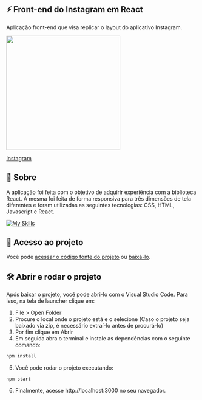 ## ⚡️ Front-end do Instagram em React 

<p>Aplicação front-end que visa replicar o layout do aplicativo Instagram.</p>

<img src=public/imagens/instagram_react.gif  width="300" />

[Instagram](https://instagram-frontend-react.vercel.app/)

## 📝 Sobre

<p>A aplicação foi feita com o objetivo de adquirir experiência com a biblioteca React. A mesma foi feita de forma responsiva para três dimensões de tela diferentes e foram utilizadas as seguintes tecnologias: CSS, HTML, Javascript e React.</p>

[![My Skills](https://skills.thijs.gg/icons?i=html,css,javascript,react&theme=light)](https://skills.thijs.gg)

## 📁 Acesso ao projeto

Você pode [acessar o código fonte do projeto](https://github.com/ccarlaa/instagram-frontend-react) ou [baixá-lo](https://github.com/ccarlaa/instagram-frontend-react/archive/refs/heads/main.zip).

## 🛠️ Abrir e rodar o projeto

Após baixar o projeto, você pode abri-lo com o Visual Studio Code. Para isso, na tela de launcher clique em:

1. File > Open Folder
2. Procure o local onde o projeto está e o selecione (Caso o projeto seja baixado via zip, é necessário extraí-lo antes de procurá-lo)
3. Por fim clique em Abrir
4. Em seguida abra o terminal e instale as dependências com o seguinte comando:

```bash
npm install 
```

5. Você  pode rodar o projeto executando:

```bash
npm start
```
6. Finalmente, acesse http://localhost:3000 no seu navegador.
